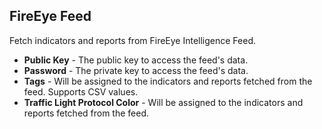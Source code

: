 ## FireEye Feed
Fetch indicators and reports from FireEye Intelligence Feed.

* **Public Key** - The public key to access the feed's data.
* **Password** - The private key to access the feed's data.
* **Tags** - Will be assigned to the indicators and reports fetched from the feed. Supports CSV values.
* **Traffic Light Protocol Color** - Will be assigned to the indicators and reports fetched from the feed.
